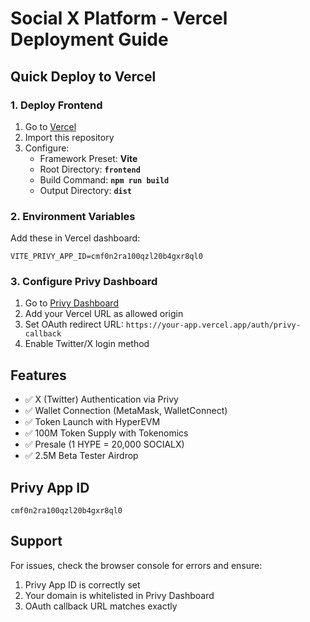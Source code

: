 # Social X Platform - Vercel Deployment Guide

## Quick Deploy to Vercel

### 1. Deploy Frontend
1. Go to [Vercel](https://vercel.com)
2. Import this repository
3. Configure:
   - Framework Preset: **Vite**
   - Root Directory: **`frontend`**
   - Build Command: **`npm run build`**
   - Output Directory: **`dist`**

### 2. Environment Variables
Add these in Vercel dashboard:
```
VITE_PRIVY_APP_ID=cmf0n2ra100qzl20b4gxr8ql0
```

### 3. Configure Privy Dashboard
1. Go to [Privy Dashboard](https://dashboard.privy.io)
2. Add your Vercel URL as allowed origin
3. Set OAuth redirect URL: `https://your-app.vercel.app/auth/privy-callback`
4. Enable Twitter/X login method

## Features
- ✅ X (Twitter) Authentication via Privy
- ✅ Wallet Connection (MetaMask, WalletConnect)
- ✅ Token Launch with HyperEVM
- ✅ 100M Token Supply with Tokenomics
- ✅ Presale (1 HYPE = 20,000 SOCIALX)
- ✅ 2.5M Beta Tester Airdrop

## Privy App ID
```
cmf0n2ra100qzl20b4gxr8ql0
```

## Support
For issues, check the browser console for errors and ensure:
1. Privy App ID is correctly set
2. Your domain is whitelisted in Privy Dashboard
3. OAuth callback URL matches exactly